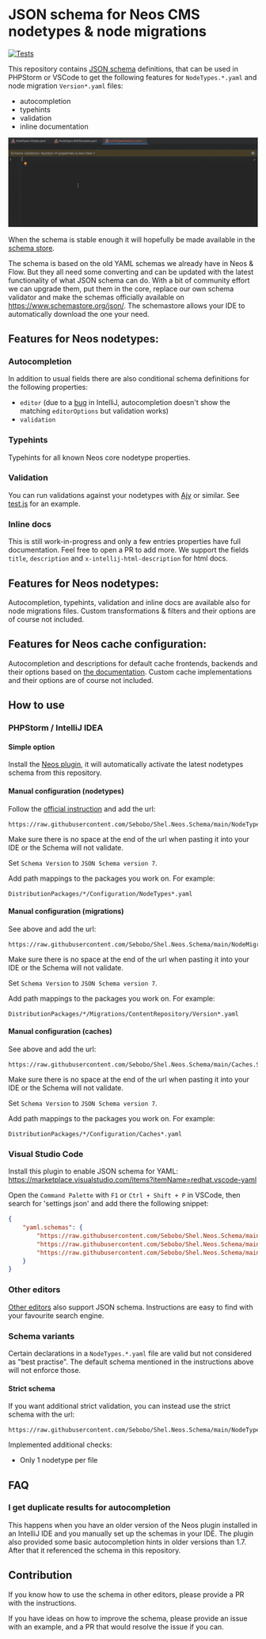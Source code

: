 # JSON schema for Neos CMS nodetypes & node migrations

[![Tests](https://github.com/Sebobo/Shel.Neos.Schema/actions/workflows/tests.yml/badge.svg)](https://github.com/Sebobo/Shel.Neos.Schema/actions/workflows/tests.yml)

This repository contains [JSON schema](https://json-schema.org) definitions, that can be used in PHPStorm or VSCode
to get the following features for `NodeTypes.*.yaml` and node migration `Version*.yaml` files: 

* autocompletion 
* typehints 
* validation
* inline documentation

![Example usage in PHPStorm](neos-schema-example.gif)

When the schema is stable enough it will hopefully be made available in the [schema store](https://www.schemastore.org/json/).

The schema is based on the old YAML schemas we already have in Neos & Flow. 
But they all need some converting and can be updated with the latest functionality of what JSON schema can do.
With a bit of community effort we can upgrade them, put them in the core, replace our own schema validator 
and make the schemas officially available on https://www.schemastore.org/json/.
The schemastore allows your IDE to automatically download the one your need.

## Features for Neos nodetypes:

### Autocompletion

In addition to usual fields there are also conditional schema definitions for the following properties:

* `editor` (due to a [bug](https://youtrack.jetbrains.com/issue/WEB-37901) in IntelliJ, autocompletion doesn't show the matching `editorOptions` but validation works)
* `validation`

### Typehints

Typehints for all known Neos core nodetype properties.

### Validation

You can run validations against your nodetypes with [Ajv](https://ajv.js.org/) or similar.
See [test.js](test.js) for an example.

### Inline docs

This is still work-in-progress and only a few entries properties have full documentation.
Feel free to open a PR to add more.
We support the fields `title`, `description` and `x-intellij-html-description` for html docs.

## Features for Neos nodetypes:

Autocompletion, typehints, validation and inline docs are available also for node migrations files.
Custom transformations & filters and their options are of course not included.

## Features for Neos cache configuration:

Autocompletion and descriptions for default cache frontends, backends and their options based on [the documentation](https://flowframework.readthedocs.io/en/stable/TheDefinitiveGuide/PartIII/Caching.html).
Custom cache implementations and their options are of course not included.

## How to use

### PHPStorm / IntelliJ IDEA 

#### Simple option

Install the [Neos plugin](https://plugins.jetbrains.com/plugin/9362-neos-support), it will automatically activate the
latest nodetypes schema from this repository.

#### Manual configuration (nodetypes)

Follow the [official instruction](https://www.jetbrains.com/help/phpstorm/json.html#ws_json_schema_add_custom) and add the url: 

    https://raw.githubusercontent.com/Sebobo/Shel.Neos.Schema/main/NodeTypes.Schema.json

Make sure there is no space at the end of the url when pasting it into your IDE or the Schema will not validate.

Set `Schema Version` to `JSON Schema version 7`.

Add path mappings to the packages you work on. For example:

    DistributionPackages/*/Configuration/NodeTypes*.yaml

#### Manual configuration (migrations)

See above and add the url: 

    https://raw.githubusercontent.com/Sebobo/Shel.Neos.Schema/main/NodeMigration.Schema.json

Make sure there is no space at the end of the url when pasting it into your IDE or the Schema will not validate.

Set `Schema Version` to `JSON Schema version 7`.

Add path mappings to the packages you work on. For example:

    DistributionPackages/*/Migrations/ContentRepository/Version*.yaml

#### Manual configuration (caches)

See above and add the url: 

    https://raw.githubusercontent.com/Sebobo/Shel.Neos.Schema/main/Caches.Schema.json

Make sure there is no space at the end of the url when pasting it into your IDE or the Schema will not validate.

Set `Schema Version` to `JSON Schema version 7`.

Add path mappings to the packages you work on. For example:

    DistributionPackages/*/Configuration/Caches*.yaml

### Visual Studio Code

Install this plugin to enable JSON schema for YAML:
https://marketplace.visualstudio.com/items?itemName=redhat.vscode-yaml

Open the `Command Palette` with `F1` or `Ctrl + Shift + P` in VSCode,
then search for 'settings json' and add there the following snippet:

```json
{
    "yaml.schemas": {
        "https://raw.githubusercontent.com/Sebobo/Shel.Neos.Schema/main/NodeTypes.Schema.json": "DistributionPackages/*/Configuration/NodeTypes*.yaml",
        "https://raw.githubusercontent.com/Sebobo/Shel.Neos.Schema/main/NodeMigration.Schema.json": "DistributionPackages/*/Migrations/ContentRepository/Version*.yaml",
        "https://raw.githubusercontent.com/Sebobo/Shel.Neos.Schema/main/Caches.Schema.json": "DistributionPackages/*/Configuration/Caches*.yaml"
    }
}
```

### Other editors

[Other editors](https://www.schemastore.org/json/) also support JSON schema. 
Instructions are easy to find with your favourite search engine.

### Schema variants

Certain declarations in a `NodeTypes.*.yaml` file are valid but not considered as "best practise".
The default schema mentioned in the instructions above will not enforce those.

#### Strict schema

If you want additional strict validation, you can instead use the strict schema with the url:

    https://raw.githubusercontent.com/Sebobo/Shel.Neos.Schema/main/NodeTypes.Schema.Strict.json

Implemented additional checks:

* Only 1 nodetype per file

## FAQ

### I get duplicate results for autocompletion

This happens when you have an older version of the Neos plugin installed in an IntelliJ IDE and you manually set up the
schemas in your IDE. 
The plugin also provided some basic autocompletion hints in older versions than 1.7. After that it referenced the 
schema in this repository.

## Contribution

If you know how to use the schema in other editors, please provide a PR with the instructions. 

If you have ideas on how to improve the schema, please provide an issue with an example, and a 
PR that would resolve the issue if you can.
